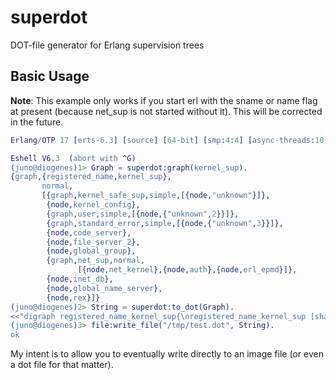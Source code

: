 # superdot
DOT-file generator for Erlang supervision trees

## Basic Usage
**Note**: This example only works if you start erl with the sname or name flag at present (because net_sup is not started without it). This will be corrected in the future.
```erlang
Erlang/OTP 17 [erts-6.3] [source] [64-bit] [smp:4:4] [async-threads:10] [hipe] [kernel-poll:false]

Eshell V6.3  (abort with ^G)
(juno@diogenes)1> Graph = superdot:graph(kernel_sup).
{graph,{registered_name,kernel_sup},
       normal,
       [{graph,kernel_safe_sup,simple,[{node,"unknown"}]},
        {node,kernel_config},
        {graph,user,simple,[{node,{"unknown",2}}]},
        {graph,standard_error,simple,[{node,{"unknown",3}}]},
        {node,code_server},
        {node,file_server_2},
        {node,global_group},
        {graph,net_sup,normal,
               [{node,net_kernel},{node,auth},{node,erl_epmd}]},
        {node,inet_db},
        {node,global_name_server},
        {node,rex}]}
(juno@diogenes)2> String = superdot:to_dot(Graph).
<<"digraph registered_name_kernel_sup{\nregistered_name_kernel_sup [shape=box,style=filled,fillcolor=\"#ffcccc\"];\nsubgrap"...>>
(juno@diogenes)3> file:write_file("/tmp/test.dot", String).
ok
```

My intent is to allow you to eventually write directly to an image file (or even a dot file for that matter).
